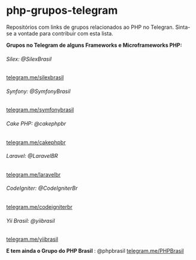 # php-grupos-telegram
Repositórios com links de grupos relacionados ao PHP  no Telegran. Sinta-se a vontade para contribuir com esta lista.



 **Grupos no Telegram de alguns Frameworks e Microframeworks PHP:** 

###### Sílex: @SilexBrasil
[telegram.me/silexbrasil](telegram.me/silexbrasil)



###### Synfony: @SymfonyBrasil
[telegram.me/symfonybrasil](telegram.me/symfonybrasil)


###### Cake PHP: @cakephpbr
[telegram.me/cakephpbr](telegram.me/cakephpbr)


###### Laravel: @LaravelBR
[telegram.me/laravelbr](
telegram.me/laravelbr)


###### CodeIgniter: @CodeIgniterBr
[telegram.me/codeigniterbr](telegram.me/codeigniterbr)



###### Yii Brasil: @yiibrasil
[telegram.me/yiibrasil](
telegram.me/yiibrasil)

 **E tem ainda o Grupo do PHP Brasil** : @phpbrasil [telegram.me/PHPBrasil](telegram.me/phpbrasil)
